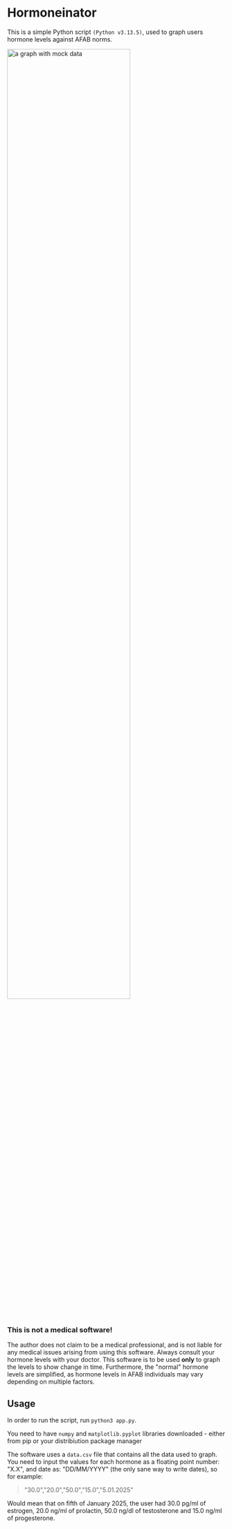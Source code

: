 # Hormoneinator

This is a simple Python script `(Python v3.13.5)`, used to graph users hormone levels against AFAB norms.

<img width="75%" height="75%" alt="a graph with mock data" src="https://github.com/user-attachments/assets/10b6c704-4fa9-4a5d-a2cf-724259aba74b" />


### This is not a medical software!
The author does not claim to be a medical professional, and is not liable for any medical issues arising from using this software. Always consult your hormone levels with your doctor. This software is to be used **only** to graph the levels to show change in time. Furthermore, the "normal" hormone levels are simplified, as hormone levels in AFAB individuals may vary depending on multiple factors.


## Usage

In order to run the script, run `python3 app.py`.

You need to have `numpy` and `matplotlib.pyplot` libraries downloaded - either from pip or your distribiution package manager


The software uses a `data.csv` file that contains all the data used to graph. You need to input the values for each hormone as a floating point number: "X.X", and date as: "DD/MM/YYYY" (the only sane way to write dates), so for example:

> "30.0","20.0","50.0","15.0","5.01.2025"

Would mean that on fifth of January 2025, the user had 30.0 pg/ml of estrogen, 20.0 ng/ml of prolactin, 50.0 ng/dl of testosterone and 15.0 ng/ml of progesterone.
